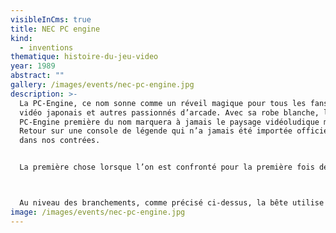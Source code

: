 ```yaml
---
visibleInCms: true
title: NEC PC engine
kind:
  - inventions
thematique: histoire-du-jeu-video
year: 1989
abstract: ""
gallery: /images/events/nec-pc-engine.jpg
description: >-
  La PC-Engine, ce nom sonne comme un réveil magique pour tous les fans de jeux
  vidéo japonais et autres passionnés d’arcade. Avec sa robe blanche, la
  PC-Engine première du nom marquera à jamais le paysage vidéoludique mondial.
  Retour sur une console de légende qui n’a jamais été importée officiellement
  dans nos contrées.


  La première chose lorsque l’on est confronté pour la première fois de visu à la bête, c’est sa taille qui étonne : avec ses 20 centimètres sur 15, c’est encore aujourd’hui la plus petite console de salon qui ait vu le jour. Le tout pour un poids de 350 grammes, alimentation externe non comprise. Un port manette est placé devant la console. Oui, un seul, pour jouer à plusieurs, il vous faudra investir dans un multitap permettant de jouer jusqu’à cinq en même temps. L’achat obligatoire d’un tel accessoire est à déplorer, mais on y gagne en taille sur la machine. Mais restons dans les manettes. Celles de la PC-Engine font beaucoup penser à celles de la Famicom, la Nes Japonaise, avec des coins assez arrondis, une croix directionnelle et deux boutons de tir. Start est présenté par RUN, et on trouve aussi un bouton Select. On ne trouve pas encore les sélecteurs de vitesse de tir présents à partir des prochaines versions de la PCE, à savoir l’autofire si prisé des fans de shoot’em up.



  Au niveau des branchements, comme précisé ci-dessus, la bête utilise une alimentation externe, de format 9V très classique, permettant de la brancher en France sans problème. Le soucis vient beaucoup plus de la sortie vidéo. Celle présente sur le côté de la console sort un format NTSC, il vous faudra donc une télévision qui supporte ce format, ce qui est loin d’être le cas de toutes nos télés françaises, même encore aujourd’hui. Heureusement, les importateurs ont pensé à nous en sortant un adaptateur qui se branche derrière la console par le biais du port d’extension et qui permet de sortir une péritel nourrie au RGB. Idéale pour nos télévisions.
image: /images/events/nec-pc-engine.jpg
---
```

